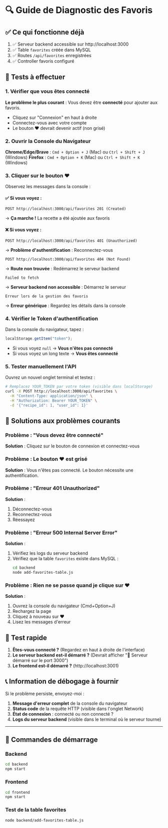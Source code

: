 # 🔍 Guide de Diagnostic des Favoris

## ✅ Ce qui fonctionne déjà

1. ✅ Serveur backend accessible sur http://localhost:3000
2. ✅ Table `favorites` créée dans MySQL
3. ✅ Routes `/api/favorites` enregistrées
4. ✅ Controller favoris configuré

## 🧪 Tests à effectuer

### 1. Vérifier que vous êtes connecté

**Le problème le plus courant** : Vous devez être **connecté** pour ajouter aux favoris.

- Cliquez sur "Connexion" en haut à droite
- Connectez-vous avec votre compte
- Le bouton ❤️ devrait devenir actif (non grisé)

### 2. Ouvrir la Console du Navigateur

**Chrome/Edge/Brave** : `Cmd + Option + J` (Mac) ou `Ctrl + Shift + J` (Windows)
**Firefox** : `Cmd + Option + K` (Mac) ou `Ctrl + Shift + K` (Windows)

### 3. Cliquer sur le bouton ❤️

Observez les messages dans la console :

#### ✅ Si vous voyez :

```
POST http://localhost:3000/api/favorites 201 (Created)
```

→ **Ça marche !** La recette a été ajoutée aux favoris

#### ❌ Si vous voyez :

```
POST http://localhost:3000/api/favorites 401 (Unauthorized)
```

→ **Problème d'authentification** : Reconnectez-vous

```
POST http://localhost:3000/api/favorites 404 (Not Found)
```

→ **Route non trouvée** : Redémarrez le serveur backend

```
Failed to fetch
```

→ **Serveur backend non accessible** : Démarrez le serveur

```
Erreur lors de la gestion des favoris
```

→ **Erreur générique** : Regardez les détails dans la console

### 4. Vérifier le Token d'authentification

Dans la console du navigateur, tapez :

```javascript
localStorage.getItem("token");
```

- Si vous voyez `null` → **Vous n'êtes pas connecté**
- Si vous voyez un long texte → **Vous êtes connecté**

### 5. Tester manuellement l'API

Ouvrez un nouvel onglet terminal et testez :

```bash
# Remplacez YOUR_TOKEN par votre token (visible dans localStorage)
curl -X POST http://localhost:3000/api/favorites \
  -H "Content-Type: application/json" \
  -H "Authorization: Bearer YOUR_TOKEN" \
  -d '{"recipe_id": 1, "user_id": 1}'
```

## 🔧 Solutions aux problèmes courants

### Problème : "Vous devez être connecté"

**Solution** : Cliquez sur le bouton de connexion et connectez-vous

### Problème : Le bouton ❤️ est grisé

**Solution** : Vous n'êtes pas connecté. Le bouton nécessite une authentification.

### Problème : "Erreur 401 Unauthorized"

**Solution** :

1. Déconnectez-vous
2. Reconnectez-vous
3. Réessayez

### Problème : "Erreur 500 Internal Server Error"

**Solution** :

1. Vérifiez les logs du serveur backend
2. Vérifiez que la table `favorites` existe dans MySQL :
   ```bash
   cd backend
   node add-favorites-table.js
   ```

### Problème : Rien ne se passe quand je clique sur ❤️

**Solution** :

1. Ouvrez la console du navigateur (Cmd+Option+J)
2. Rechargez la page
3. Cliquez à nouveau sur ❤️
4. Lisez les messages d'erreur

## 🎯 Test rapide

1. **Êtes-vous connecté ?** (Regardez en haut à droite de l'interface)
2. **Le serveur backend est-il démarré ?** (Devrait afficher "🚀 Serveur démarré sur le port 3000")
3. **Le frontend est-il démarré ?** (http://localhost:3001)

## 📞 Information de débogage à fournir

Si le problème persiste, envoyez-moi :

1. **Message d'erreur complet** de la console du navigateur
2. **Status code** de la requête HTTP (visible dans l'onglet Network)
3. **État de connexion** : connecté ou non connecté ?
4. **Logs du serveur backend** (visible dans le terminal où le serveur tourne)

---

## 🚀 Commandes de démarrage

### Backend

```bash
cd backend
npm start
```

### Frontend

```bash
cd frontend
npm start
```

### Test de la table favorites

```bash
node backend/add-favorites-table.js
```

